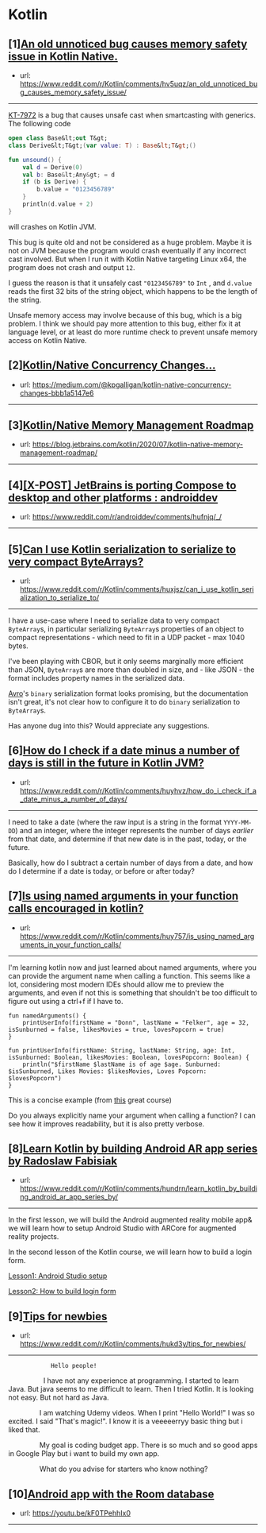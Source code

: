 # Kotlin
## [1][An old unnoticed bug causes memory safety issue in Kotlin Native.](https://www.reddit.com/r/Kotlin/comments/hv5uqz/an_old_unnoticed_bug_causes_memory_safety_issue/)
- url: https://www.reddit.com/r/Kotlin/comments/hv5uqz/an_old_unnoticed_bug_causes_memory_safety_issue/
---
[KT-7972](https://youtrack.jetbrains.com/issue/KT-7972) is a bug that causes unsafe cast when smartcasting with generics. The following code

```kotlin
open class Base&lt;out T&gt;
class Derive&lt;T&gt;(var value: T) : Base&lt;T&gt;()

fun unsound() {
    val d = Derive(0)
    val b: Base&lt;Any&gt; = d
    if (b is Derive) {
        b.value = "0123456789"
    }
    println(d.value + 2)
}
```

will crashes on Kotlin JVM.

This bug is quite old and not be considered as a huge problem. Maybe it is not on JVM because the program would crash eventually if any incorrect cast involved. But when I run it with Kotlin Native targeting Linux x64, the program does not crash and output `12`. 

I guess the reason is that it unsafely cast `"0123456789"` to `Int` , and `d.value` reads the first 32 bits of the string object, which happens to be the length of the string.

Unsafe memory access may involve because of this bug, which is a big problem. I think we should pay more attention to this bug, either fix it at language level, or at least do more runtime check to prevent unsafe memory access on Kotlin Native.
## [2][Kotlin/Native Concurrency Changes…](https://www.reddit.com/r/Kotlin/comments/hutcjb/kotlinnative_concurrency_changes/)
- url: https://medium.com/@kpgalligan/kotlin-native-concurrency-changes-bbb1a5147e6
---

## [3][Kotlin/Native Memory Management Roadmap](https://www.reddit.com/r/Kotlin/comments/hup358/kotlinnative_memory_management_roadmap/)
- url: https://blog.jetbrains.com/kotlin/2020/07/kotlin-native-memory-management-roadmap/
---

## [4][[X-POST] JetBrains is porting Compose to desktop and other platforms : androiddev](https://www.reddit.com/r/Kotlin/comments/huidyh/xpost_jetbrains_is_porting_compose_to_desktop_and/)
- url: https://www.reddit.com/r/androiddev/comments/hufnjq/_/
---

## [5][Can I use Kotlin serialization to serialize to very compact ByteArrays?](https://www.reddit.com/r/Kotlin/comments/huxjsz/can_i_use_kotlin_serialization_to_serialize_to/)
- url: https://www.reddit.com/r/Kotlin/comments/huxjsz/can_i_use_kotlin_serialization_to_serialize_to/
---
I have a use-case where I need to serialize data to very compact `ByteArray`s, in particular serializing `ByteArray`s properties of an object to compact representations - which need to fit in a UDP packet - max 1040 bytes.

I've been playing with CBOR, but it only seems marginally more efficient than JSON, `ByteArray`s are more than doubled in size, and - like JSON - the format includes property names in the serialized data.

[Avro](https://github.com/sksamuel/avro4k)'s `binary` serialization format looks promising, but the documentation isn't great, it's not clear how to configure it to do `binary` serialization to `ByteArray`s.

Has anyone dug into this?  Would appreciate any suggestions.
## [6][How do I check if a date minus a number of days is still in the future in Kotlin JVM?](https://www.reddit.com/r/Kotlin/comments/huyhvz/how_do_i_check_if_a_date_minus_a_number_of_days/)
- url: https://www.reddit.com/r/Kotlin/comments/huyhvz/how_do_i_check_if_a_date_minus_a_number_of_days/
---
I need to take a date (where the raw input is a string in the format `YYYY-MM-DD`) and an integer, where the integer represents the number of days *earlier* from that date, and determine if that new date is in the past, today, or the future.

Basically, how do I subtract a certain number of days from a date, and how do I determine if a date is today, or before or after today?
## [7][Is using named arguments in your function calls encouraged in kotlin?](https://www.reddit.com/r/Kotlin/comments/huy757/is_using_named_arguments_in_your_function_calls/)
- url: https://www.reddit.com/r/Kotlin/comments/huy757/is_using_named_arguments_in_your_function_calls/
---
I'm learning kotlin now and just learned about named arguments, where you can provide the argument name when calling a function. This seems like a lot, considering most modern IDEs should allow me to preview the arguments, and even if not this is something that shouldn't be too difficult to figure out using a ctrl+f if I have to.

    fun namedArguments() {
        printUserInfo(firstName = "Donn", lastName = "Felker", age = 32, isSunburned = false, likesMovies = true, lovesPopcorn = true)
    }
    
    fun printUserInfo(firstName: String, lastName: String, age: Int, isSunburned: Boolean, likesMovies: Boolean, lovesPopcorn: Boolean) {
        println("$firstName $lastName is of age $age. Sunburned: $isSunburned, Likes Movies: $likesMovies, Loves Popcorn: $lovesPopcorn")
    }

This is a concise example (from [this](https://caster.io/courses/kotlin-programming-language) great course)

Do you always explicitly name your argument when calling a function? I can see how it improves readability, but it is also pretty verbose.
## [8][Learn Kotlin by building Android AR app series by Radoslaw Fabisiak](https://www.reddit.com/r/Kotlin/comments/hundrn/learn_kotlin_by_building_android_ar_app_series_by/)
- url: https://www.reddit.com/r/Kotlin/comments/hundrn/learn_kotlin_by_building_android_ar_app_series_by/
---
In the first lesson, we will build the Android augmented reality mobile app&amp; we will learn how to setup Android Studio with ARCore for augmented reality projects.

In the second lesson of the Kotlin course, we will learn how to build a login form.

[Lesson1: Android Studio setup](https://itnext.io/learn-kotlin-by-building-android-ar-app-lesson1-android-studio-setup-d51a3568453a?source=friends_link&amp;sk=7ebd18d7243dde9d96a0cf6854643bcd) 

[Lesson2: How to build login form](https://itnext.io/learn-kotlin-by-building-android-ar-app-lesson2-how-to-build-login-form-725dcafbd00d?source=friends_link&amp;sk=634a0208d0ca97bdbd40d1bafdf51353)
## [9][Tips for newbies](https://www.reddit.com/r/Kotlin/comments/hukd3y/tips_for_newbies/)
- url: https://www.reddit.com/r/Kotlin/comments/hukd3y/tips_for_newbies/
---
                Hello people!
 
                I have not any experience at programming. I started to learn Java. But java seems to me difficult to learn. Then I tried Kotlin. It is looking not easy. But not hard as Java.

                I am watching Udemy videos. When I print "Hello World!" I was so excited. I said "That's magic!". I know it is a veeeeerryy basic thing but i liked that.

                My goal is coding budget app. There is so much and so good apps in Google Play but i want to build my own app.

                What do you advise for starters who know nothing?
## [10][Android app with the Room database](https://www.reddit.com/r/Kotlin/comments/hug5wx/android_app_with_the_room_database/)
- url: https://youtu.be/kF0TPehhIx0
---

